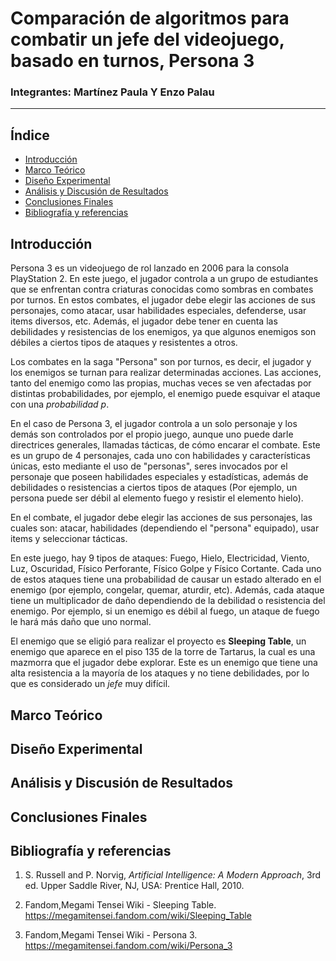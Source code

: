 
# Comparación de algoritmos para combatir un jefe del videojuego, basado en turnos, Persona 3

### Integrantes: Martínez Paula Y Enzo Palau 

---

## Índice

- [Introducción](#introducción)
- [Marco Teórico](#marco-teórico)
- [Diseño Experimental](#diseño-experimental)
- [Análisis y Discusión de Resultados](#análisis-y-discusión-de-resultados)
- [Conclusiones Finales](#conclusiones-finales)
- [Bibliografía y referencias](#bibliografía-y-referencias)


## Introducción

Persona 3 es un videojuego de rol lanzado en 2006 para la consola PlayStation 2. En este juego, el jugador controla a un grupo de estudiantes que se enfrentan contra criaturas conocidas como sombras en combates por turnos. En estos combates, el jugador debe elegir las acciones de sus personajes, como atacar, usar habilidades especiales, defenderse, usar items diversos, etc. Además, el jugador debe tener en cuenta las debilidades y resistencias de los enemigos, ya que algunos enemigos son débiles a ciertos tipos de ataques y resistentes a otros.

Los combates en la saga "Persona" son por turnos, es decir, el jugador y los enemigos se turnan para realizar determinadas acciones. Las acciones, tanto del enemigo como las propias, muchas veces se ven afectadas por distintas probabilidades, por ejemplo, el enemigo puede esquivar el ataque con una *probabilidad p*.

En el caso de Persona 3, el jugador controla a un solo personaje y los demás son controlados por el propio juego, aunque uno puede darle directrices generales, llamadas tácticas, de cómo encarar el combate. Este es un grupo de 4 personajes, cada uno con habilidades y características únicas, esto mediante el uso de "personas", seres invocados por el personaje que poseen habilidades especiales y estadísticas, además de debilidades o resistencias a ciertos tipos de ataques (Por ejemplo, un persona puede ser débil al elemento fuego y resistir el elemento hielo). 

En el combate, el jugador debe elegir las acciones de sus personajes, las cuales son: atacar, habilidades (dependiendo el "persona" equipado), usar items y seleccionar tácticas. 

En este juego, hay 9 tipos de ataques: Fuego, Hielo, Electricidad, Viento, Luz, Oscuridad, Físico Perforante, Físico Golpe y Físico Cortante. Cada uno de estos ataques tiene una probabilidad de causar un estado alterado en el enemigo (por ejemplo, congelar, quemar, aturdir, etc). Además, cada ataque tiene un multiplicador de daño dependiendo de la debilidad o resistencia del enemigo. Por ejemplo, si un enemigo es débil al fuego, un ataque de fuego le hará más daño que uno normal.

El enemigo que se eligió para realizar el proyecto es **Sleeping Table**, un enemigo que aparece en el piso 135 de la torre de Tartarus, la cual es una mazmorra que el jugador debe explorar. Este es un enemigo que tiene una alta resistencia a la mayoría de los ataques y no tiene debilidades, por lo que es considerado un *jefe* muy difícil.

## Marco Teórico

## Diseño Experimental

## Análisis y Discusión de Resultados

## Conclusiones Finales

## Bibliografía y referencias


1. S. Russell and P. Norvig, *Artificial Intelligence: A Modern Approach*, 3rd ed. Upper Saddle River, NJ, USA: Prentice Hall, 2010.

2. Fandom,Megami Tensei Wiki - Sleeping Table. https://megamitensei.fandom.com/wiki/Sleeping_Table

3. Fandom,Megami Tensei Wiki - Persona 3. https://megamitensei.fandom.com/wiki/Persona_3